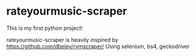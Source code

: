 # rateyourmusic-scraper
This is my first python project! 

rateyourmusic-scraper is heavily inspired by https://github.com/dbeley/rymscraper/
Using selenium, bs4, geckodriver